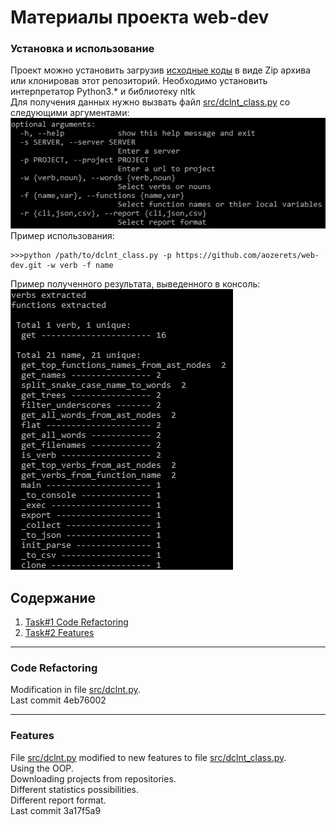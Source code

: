 # Материалы проекта web-dev
### Установка и использование
Проект можно установить загрузив [исходные коды](https://github.com/aozerets/web-dev/releases/) в виде Zip архива или клонировав этот репозиторий.
Необходимо установить интерпретатор Python3.* и библиотеку nltk<br>
Для получения данных нужно вызвать файл [src/dclnt_class.py](src/dclnt_class.py) со следующими аргументами:<br>
![использование](https://github.com/aozerets/web-dev/blob/master/options.jpg)<br>
Пример использования:<br>
```
>>>python /path/to/dclnt_class.py -p https://github.com/aozerets/web-dev.git -w verb -f name
```
Пример полученного результата, выведенного в консоль:<br>
![результат](https://github.com/aozerets/web-dev/blob/master/result.jpg)<br>
## Содержание
1. [Task#1 Code Refactoring](#code-refactoring)
2. [Task#2 Features](#features)
***
### Code Refactoring <br>
Modification in file [src/dclnt.py](src/dclnt.py).<br>
Last commit 4eb76002<br>
***
### Features <br>
File [src/dclnt.py](src/dclnt.py) modified to new features to file [src/dclnt_class.py](src/dclnt_class.py).<br>
Using the OOP.<br>
Downloading projects from repositories.<br>
Different statistics possibilities.<br>
Different report format.<br>
Last commit 3a17f5a9<br>
